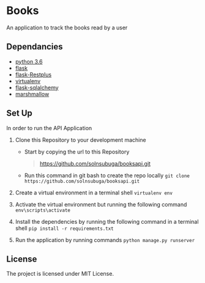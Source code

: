 # Books

An application to track the books read by a user

## Dependancies

- [python 3.6](https://www.python.org/downloads/release/python-360/)
- [flask](flask.pocoo.org/)
- [flask-Restplus](https://flask-restplus.readthedocs.io/)
- [virtualenv](https://virtualenv.pypa.io/en/stable/)
- [flask-sqlalchemy]()
- [marshmallow](https://marshmallow.readthedocs.io/en/3.0/)

## Set Up

In order to run the API Application

1.  Clone this Repository to your development machine

    - Start by copying the url to this Repository
      > https://github.com/solnsubuga/booksapi.git
    - Run this command in git bash to create the repo locally
      `git clone https://github.com/solnsubuga/booksapi.git`

2.  Create a virtual environment in a terminal shell `virtualenv env`

3.  Activate the virtual environment but running the following command `env\scripts\activate`

4.  Install the dependencies by running the following command in a terminal shell `pip install -r requirements.txt`

5.  Run the application by running commands `python manage.py runserver`

## License

The project is licensed under MIT License.

